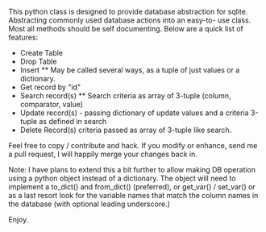 This python class is designed to provide database abstraction for 
sqlite.  Abstracting commonly used database actions into an easy-to-
use class.  Most all methods should be self documenting.  Below
are a quick list of features:

* Create Table
* Drop Table
* Insert 
** May be called several ways, as a tuple of just values or a 
dictionary.
* Get record by "id"
* Search record(s)
** Search criteria as array of 3-tuple (column, comparator, value)
* Update record(s) - passing dictionary of update values and 
a criteria 3-tuple as defined in search
* Delete Record(s) criteria passed as array of 3-tuple like search.

Feel free to copy / contribute and hack.  If you modify or enhance,
send me a pull request, I will happily merge your changes back in.

Note:  I have plans to extend this a bit further to allow making
DB operation using a python object instead of a dictionary. The object
will need to implement a to_dict() and from_dict() (preferred), or
get_var() / set_var() or as a last resort look for the variable names
that match the column names in the database (with optional leading 
underscore.)

Enjoy. 